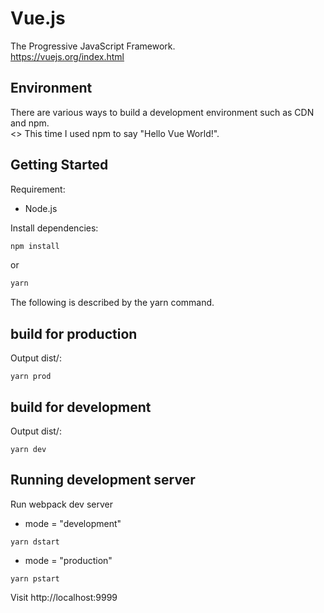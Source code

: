 # Vue.js

The Progressive JavaScript Framework.  
<https://vuejs.org/index.html>

## Environment

There are various ways to build a development environment such as CDN and npm.  
<>
This time I used npm to say "Hello Vue World!".

## Getting Started

Requirement:

- Node.js

Install dependencies:

```sh
npm install
```
or

```sh
yarn
```

The following is described by the yarn command.

## build for production

Output dist/:

```
yarn prod
```

## build for development

Output dist/:

```
yarn dev
```

## Running development server

Run webpack dev server

- mode = "development"

```
yarn dstart
```

- mode = "production"

```
yarn pstart
```

Visit http://localhost:9999
